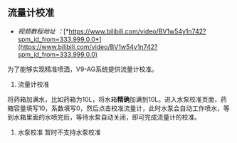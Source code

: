 
## 流量计校准

- *视频教程地址 ：*[*https://www.bilibili.com/video/BV1w54y1n742?spm_id_from=333.999.0.0*](https://www.bilibili.com/video/BV1w54y1n742?spm_id_from=333.999.0.0)

为了能够实现精准喷洒，V9-AG系统提供流量计校准。

1.  流量计校准

将药箱加满水，比如药箱为10L，将水箱**精确**加满到10L。进入水泵校准页面，药箱容量填写10，系数填写0，然后点击校准流量计，此时水泵会自动工作喷水，等到水箱里面的水喷完后，等待水泵自动关闭，即可完成流量计的校准。

1.  水泵校准
暂时不支持水泵校准


